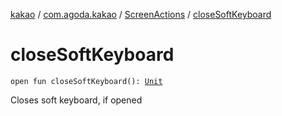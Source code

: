 [kakao](../../index.md) / [com.agoda.kakao](../index.md) / [ScreenActions](index.md) / [closeSoftKeyboard](.)

# closeSoftKeyboard

`open fun closeSoftKeyboard(): `[`Unit`](https://kotlinlang.org/api/latest/jvm/stdlib/kotlin/-unit/index.html)

Closes soft keyboard, if opened

